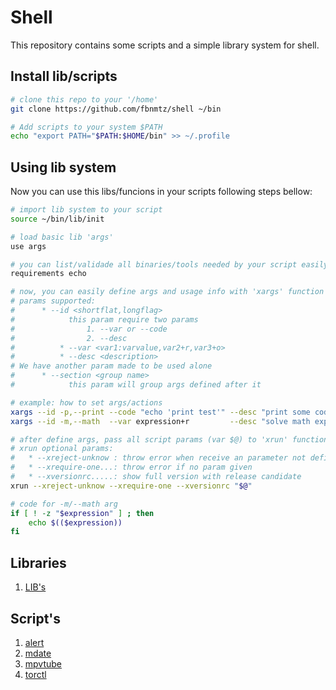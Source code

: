 <!--
 ############################################################################
 Project: shell (none)
 File...: readme.md
 Created: Friday, 2022/12/30 - 04:54:21
 Author.: @fbnmtz, (fabiano.matoz@gmail.com)
 ~·~·~·~·~·~·~·~·~·~·~·~·~~·~·~·~·~·~·~·~·~·~·~·~·~~·~·~·~·~·~~·~·~·~·~·~·~·~
 Last Modified: Sunday, 2023/01/01 - 02:33:51
 Modified By..: @fbnmtz, (fabiano.matoz@gmail.com)
 ~·~·~·~·~·~·~·~·~·~·~·~·~~·~·~·~·~·~·~·~·~·~·~·~·~~·~·~·~·~·~~·~·~·~·~·~·~·~
 Version: 0.0.3.135
 ~·~·~·~·~·~·~·~·~·~·~·~·~~·~·~·~·~·~·~·~·~·~·~·~·~~·~·~·~·~·~~·~·~·~·~·~·~·~
 Description: 
  >
 ############################################################################
 HISTORY:
-->
# Shell

This repository contains some scripts and a simple library system for shell.

## Install lib/scripts

```bash
# clone this repo to your '/home'
git clone https://github.com/fbnmtz/shell ~/bin

# Add scripts to your system $PATH
echo "export PATH="$PATH:$HOME/bin" >> ~/.profile
```

## Using lib system

Now you can use this libs/funcions in your scripts following steps bellow:

```bash
# import lib system to your script
source ~/bin/lib/init  

# load basic lib 'args'
use args

# you can list/validade all binaries/tools needed by your script easily using 'requirements' function
requirements echo

# now, you can easily define args and usage info with 'xargs' function
# params supported:
#      * --id <shortflat,longflag>
#            this param require two params 
#                1. --var or --code
#                2. --desc
#          * --var <var1:varvalue,var2+r,var3+o>
#          * --desc <description>
# We have another param made to be used alone 
#      * --section <group name>
#            this param will group args defined after it

# example: how to set args/actions
xargs --id -p,--print --code "echo 'print test'" --desc "print some code"
xargs --id -m,--math  --var expression+r         --desc "solve math expression" 

# after define args, pass all script params (var $@) to 'xrun' function 
# xrun optional params:
#   * --xreject-unknow : throw error when receive an parameter not defined with 'xargs'
#   * --xrequire-one...: throw error if no param given
#   * --xversionrc.....: show full version with release candidate
xrun --xreject-unknow --xrequire-one --xversionrc "$@"

# code for -m/--math arg
if [ ! -z "$expression" ] ; then
    echo $(($expression))
fi

```

## Libraries

1. [LIB's](./lib/readme.md)
## Script's
   
1. [alert](docs/alert.md)
2. [mdate](docs/mdate.md)
3. [mpvtube](docs/mpvtube.md)
4. [torctl](docs/torctl.md)
